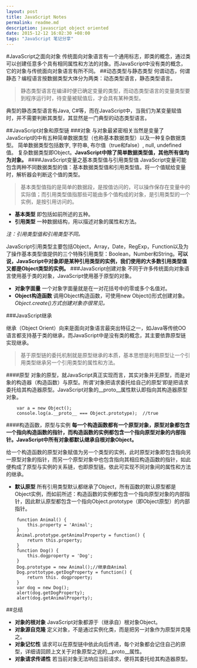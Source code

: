 ```yaml
---
layout: post
title: JavaScript Notes
permalink: readme.md
description: javascript object oriented
date: 2015-12-12 16:02:30 +08:00
tags: "JavaScript 笔记分享"
---
```

#JavaScript之面向对象
传统面向对象语言有一个通用标志，即类的概念，通过类可以创建任意多个具有相同属性和方法的对象。而JavaScript中没有类的概念，它的对象与传统面向对象语言有所不同。
##动态类型与静态类型
何谓动态，何谓静态？编程语言按数据类型大体分为两类：动态类型语言，静态类型语言。
> 静态类型语言在编译时便已确定变量的类型，而动态类型语言的变量类型要到程序运行时，待变量被赋值后，才会具有某种类型。

典型的静态类型语言有Java, C#等，而在JavaScript中，当我们为某变量赋值时，并不需要判断其类型，其显然是一门典型的动态类型语言。

##JavaScript对象和原型链
###对象
与对象最紧密相关当然是变量了
JavaScript的中有五种简单数据类型（也称基本数据类型）以及一种复杂数据类型。
简单数据类型包括数字, 字符串, 布尔值（true和false）, null, undefined值。
复杂数据类型即Object。**JavaScript中除了简单数据类型值，其他所有值均为对象。**
####JavaScript变量之基本类型值与引用类型值
JavaScript变量可能包含两种不同数据类型的值：基本数据类型值和引用类型值。将一个值赋给变量时，解析器会判断这个值的类型。
> 基本类型值指的是简单的数据段，是按值访问的，可以操作保存在变量中的实际值；而引用类型值指那些可能由多个值构成的对象，是引用类型的一个实例，是按引用访问的。

- **基本类型** 即包括如前所述的五种。
- **引用类型** 一种数据结构，用以描述对象的属性和方法。

*注：引用类型值和引用类型不同。*

JavaScript引用类型主要包括Object，Array，Date，RegExp，Function以及为了操作基本类型值提供的三个特殊引用类型：Boolean，Number和String。**可以说，JavaScript中对象即是某种引用类型的实例，我们使用的大多数引用类型值又都是Object类型的实例。**
###JavaScript创建对象
不同于许多传统面向对象语言使用基于类的对象，JavaScript使用基于原型的对象。
- **对象字面量** 一个对象字面量就是在一对花括号中的零或多个名值对。
- **Object构造函数** 调用Object构造函数，可使用new Object()形式创建对象。*Object.create()方式创建对象亦很常见。*

###JavaScript继承

继承（Object Orient）向来是面向对象语言最突出特征之一，如Java等传统OO语言都支持基于类的继承，而JavaScript中是没有类的概念，其主要依靠原型链实现继承。

> 基于原型链的委托机制就是原型继承的本质，基本思想是利用原型让一个引用类型继承另一个引用类型的属性和方法。

####原型
对象的原型，就JavaScript真正实现而言，其实对象并无原型，而是对象的构造器（构造函数）与原型。所谓‘对象把请求委托给自己的原型’即是把请求委托给其构造器原型。JavaScript对象的\_\_proto\_\_属性默认即指向其构造器原型对象。

```
	var a = new Object();
	console.log(a.__proto__ === Object.prototype);  //true
```

####构造函数，原型与实例
**每一个构造函数都有一个原型对象，原型对象都包含一个指向构造函数的指针，而构造函数的实例都包含一个指向原型对象的内部指针。JavaScript中所有对象都默认继承自根对象Object。**

给一个构造函数的原型对象赋值为另一个类型的实例，此时原型对象即包含指向另一原型对象的指针，而另一个原型对象中也包含指向其相应构造函数的指针，如此便构成了原型与实例的关系链，也即原型链。依此可实现不同对象间的属性和方法的继承。

- **默认原型** 所有引用类型默认都继承了Object，所有函数的默认原型都是Object实例，而如前所述：构造函数的实例都包含一个指向原型对象的内部指针，因此默认原型都包含一个指向Object.prototype（即Object原型）的内部指针。

```
	function Animal() {
		this.property = 'Animal';
	}
	Animal.prototype.getAnimalProperty = function() {
		return this.property;
	}
	function Dog() {  
		this.dogproperty = 'Dog';
	}
	Dog.prototype = new Animal();//继承自Animal
	Dog.prottotype.getDogProperty = function() {
		return this. dogproperty; 
	}
	var dog = new Dog();
	alert(dog.getDogProperty);
	alert(dog.getAnimalProperty);
```

##总结
- **对象的根对象** JavaScript对象都源于（继承自）根对象Object。
- **对象源自克隆** 定义对象，不是通过实例化类，而是把另一对象作为原型并克隆之。
- **对象记忆性** 请求可以在原型链中依此向后传递，每个对象都会记住自己的原型，详细请回顾上文关于对象原型之说的\_\_proto\_\_属性。
-  **对象请求传递性** 若当前对象无法响应当前请求，便将其委托给其构造器原型。




